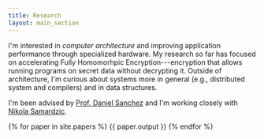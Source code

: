 ```yaml
---
title: Research
layout: main_section
---
```

I'm interested in *computer architecture* and improving application performance
through specialized hardware.
My research so far has focused on accelerating Fully Homomorhpic
Encryption---encryption that allows running programs on secret data without
decrypting it.
Outside of architecture, I'm curious about systems more in general (e.g.,
distributed system and compilers) and in data structures.

I'm been advised by [Prof. Daniel Sanchez][daniel] and I'm working closely with
[Nikola Samardzic][nikola].


{% for paper in site.papers %}
  {{ paper.output }}
{% endfor %}

[daniel]: https://people.csail.mit.edu/sanchez/
[nikola]: https://n-samar.github.io/

